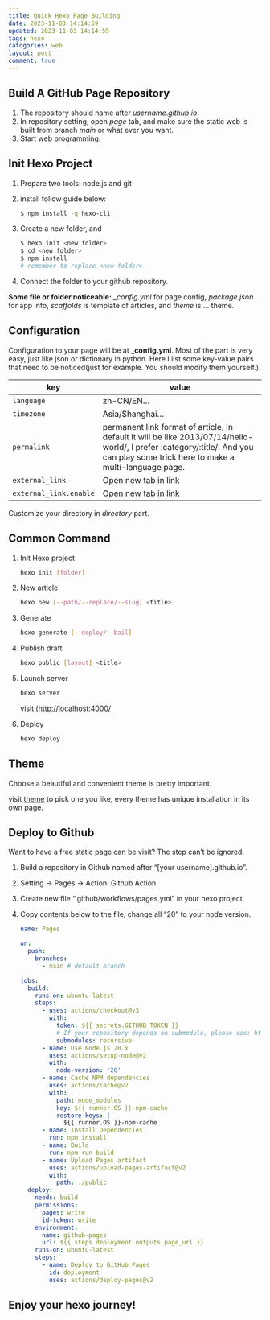 ```yaml
---
title: Quick Hexo Page Building
date: 2023-11-03 14:14:59
updated: 2023-11-03 14:14:59
tags: hexo
catogories: web
layout: post
comment: true
---
```


## Build A GitHub Page Repository

1. The repository should name after $username.github.io$.
2. In repository setting, open *page* tab, and make sure the static web is built from branch *main* or what ever you want.
3. Start web programming.



## Init Hexo Project

1. Prepare two tools: node.js and git

2. install follow guide below:

   ```bash
   $ npm install -g hexo-cli
   ```

3. Create a new folder, and

   ```bash
   $ hexo init <new folder>
   $ cd <new folder>
   $ npm install
   # remember to replace <new folder>
   ```

4. Connect the folder to your github repository.

**Some file or folder noticeable:** *_config.yml* for page config, *package.json* for app info, *scaffolds* is template of articles, and *theme* is … theme.



## Configuration

Configuration to your page will be at **_config.yml**. Most of the part is very easy, just like json or dictionary in python. Here I list some key-value pairs that need to be noticed(just for example. You should modify them yourself.).

| key                    | value                                                        |
| ---------------------- | ------------------------------------------------------------ |
| `language`             | zh-CN/EN…                                                    |
| `timezone`             | Asia/Shanghai…                                               |
| `permalink`            | permanent link format of article, In default it will be like  2013/07/14/hello-world/, I prefer :category/:title/. And you can play some trick here to make a multi-language page. |
| `external_link`        | Open new tab in link                                         |
| `external_link.enable` | Open new tab in link                                         |

Customize your directory in *directory* part.



## Common Command

1. Init Hexo project

   ```bash
   hexo init [folder]
   ```

   

2. New article

   ```bash
   hexo new [--path/--replace/--slug] <title>
   ```

   

3. Generate

   ```bash
   hexo generate [--deploy/--bail]
   ```

   

4. Publish draft

   ```bash
   hexo public [layout] <title>
   ```

   

5. Launch server

   ```bash
   hexo server
   ```

   visit [(http://localhost:4000/](http://localhost:4000/)

6. Deploy

   ```bash
   hexo deploy
   ```




## Theme

Choose a beautiful and convenient theme is pretty important.

visit [theme](https://hexo.io/themes/) to pick one you like, every theme has unique installation in its own page.



## Deploy to Github

Want to have a free static page can be visit? The step can’t be ignored.

1. Build a repository in Github named after “[your username].github.io”.

2. Setting -> Pages -> Action: Github Action.

3. Create new file “.github/workflows/pages.yml” in your hexo project.

4. Copy contents below to the file, change all “20” to your node version.

   ```yaml
   name: Pages
   
   on:
     push:
       branches:
         - main # default branch
   
   jobs:
     build:
       runs-on: ubuntu-latest
       steps:
         - uses: actions/checkout@v3
           with:
             token: ${{ secrets.GITHUB_TOKEN }}
             # If your repository depends on submodule, please see: https://github.com/actions/checkout
             submodules: recursive
         - name: Use Node.js 20.x
           uses: actions/setup-node@v2
           with:
             node-version: '20'
         - name: Cache NPM dependencies
           uses: actions/cache@v2
           with:
             path: node_modules
             key: ${{ runner.OS }}-npm-cache
             restore-keys: |
               ${{ runner.OS }}-npm-cache
         - name: Install Dependencies
           run: npm install
         - name: Build
           run: npm run build
         - name: Upload Pages artifact
           uses: actions/upload-pages-artifact@v2
           with:
             path: ./public
     deploy:
       needs: build
       permissions:
         pages: write
         id-token: write
       environment:
         name: github-pages
         url: ${{ steps.deployment.outputs.page_url }}
       runs-on: ubuntu-latest
       steps:
         - name: Deploy to GitHub Pages
           id: deployment
           uses: actions/deploy-pages@v2
   ```

   

## Enjoy your hexo journey!